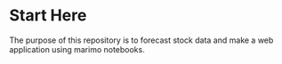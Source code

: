 # Start Here

The purpose of this repository is to forecast stock data and make a web application using marimo notebooks.